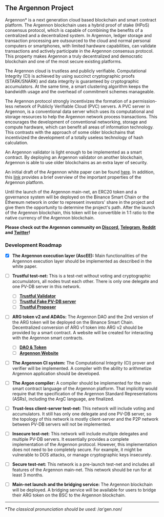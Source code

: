 

## The Argennon Project

Argennon* is a next generation cloud based blockchain and smart
contract platform. The Argennon blockchain uses
a hybrid proof of stake (HPoS) consensus protocol, which is capable of combining the benefits of
a centralized and a decentralized system. In Argennon, ledger storage and transaction processing are
outsourced to the cloud and normal personal computers or smartphones, with limited hardware
capabilities, can validate transactions and actively
participate in the Argennon consensus protocol. This property makes Argennon a truly decentralized and
democratic blockchain and one of the most secure existing platforms.

The Argennon cloud is trustless and publicly verifiable. Computational Integrity (CI) is
achieved by using succinct cryptographic proofs (STARK/SNARK)
and data integrity is guaranteed by cryptographic accumulators. At the same time, a smart
clustering algorithm keeps the bandwidth usage and the overhead of commitment schemes manageable.

The Argennon protocol strongly incentivizes the formation of a permission-less network of Publicly Verifiable
Cloud (PVC) servers. A PVC server in Argennon, is a conventional data server which uses its computational and
storage resources to help the Argennon network process transactions. This encourages the development
of conventional networking, storage and compute hardware, which can benefit all areas of information technology.
This contrasts with the approach of some older blockchains that incentivized the development of a totally
useless technology of hash calculation.

An Argennon validator is light enough to be implemented as a smart contract. By deploying an Argennon validator on another
blockchain, Argennon is able to use older blockchains as an extra layer of security. 

An initial draft of the Argennon white paper can be
found [here](https://raw.githubusercontent.com/aybehrouz/AVM/main/pdf/A.pdf). In addition,
this [link](https://github.com/aybehrouz/argennon#readme) provides a brief overview of the important properties of the Argennon
platform.

Until the launch of the Argennon main-net, an ERC20 token and a governance system will be deployed on the Binance Smart
Chain or the Ethereum network in order to represent investors' share in the project and give them the opportunity to
determine the project's path. After the launch of the Argennon blockchain, this token will be convertible in 1:1 ratio
to the native currency of the Argennon blockchain.


**Please check out the Argennon community on [Discord](https://discord.gg/7u3cXNt5yN), [Telegram](https://t.me/Argennon_Chat), [Reddit](https://www.reddit.com/r/Argennon/) and [Twitter](https://twitter.com/Argennon_org)!**



### Development Roadmap

- [x] **The Argennon execution layer (AscEE):** Main functionalities of the Argennon execution layer should be implemented as described in the white paper.

- [ ] **Trustful test-net:** This is a test-net without voting and cryptographic accumulators, all nodes trust each other. There is only one delegate and one PV-DB server in this network.
  - [ ] **[Trustful Validator](https://github.com/orgs/Argennon-Project/projects/4)**
  - [ ] **[Trustful Fake PV-DB server](https://github.com/orgs/Argennon-Project/projects/5)**
  - [ ] **[Trustful Proposer](https://github.com/orgs/Argennon-Project/projects/6)**

- [ ] **ARG token v2 and ADAGs:** The Argennon DAO and the 2nd version of the ARG token will be deployed on the Binance Smart Chain. Decentralized conversion of ARG v1 token into ARG v2 should be provided by a smart contract. A website will be created for interacting with the Argennon smart contracts.
  - [ ] **[DAO & Token](https://github.com/orgs/Argennon-Project/projects/8)**
  - [ ] **[Argennon Website](https://github.com/orgs/Argennon-Project/projects/7)**

- [ ] **The Argennon CI system:** The Computational Integrity (CI) prover and verifier will be implemented. A compiler with the ability to arithmetize Argennon application should be developed.

- [ ] **The Argon compiler:** A compiler should be implemented for the main smart contract language of the Argennon platform. That implicitly would require that the specification of the Argennon Standard Representations (ASRs), including the ArgC language, are finalized.

- [ ] **Trust-less client-server test-net:** This network will include voting and accumulators. It still has only one delegate and one PV-DB server, so the topology of this network is mostly client-server and the P2P network between PV-DB servers will not be implemented.

- [ ] **Insecure test-net:** This network will include multiple delegates and multiple PV-DB servers. It essentially provides a complete implementation of the Argennon protocol. However, this implementation does not need to be completely secure. For example, it might be vulnerable to DOS attacks, or manage cryptographic keys insecurely.

- [ ] **Secure test-net:** This network is a pre-launch test-net and includes all features of the Argennon main-net. This network should be run for at least 3 months.

- [ ] **Main-net launch and the bridging service:** The Argennon blockchain will be deployed. A bridging service will be available for users to bridge their ARG token on the BSC to the Argennon blockchain.

_______

**The classical pronunciation should be used:* /ɑrˈɡen.non/
<!--

**Here are some ideas to get you started:**

🙋‍♀️ A short introduction - what is your organization all about?
🌈 Contribution guidelines - how can the community get involved?
👩‍💻 Useful resources - where can the community find your docs? Is there anything else the community should know?
🍿 Fun facts - what does your team eat for breakfast?
🧙 Remember, you can do mighty things with the power of [Markdown](https://docs.github.com/github/writing-on-github/getting-started-with-writing-and-formatting-on-github/basic-writing-and-formatting-syntax)
-->
